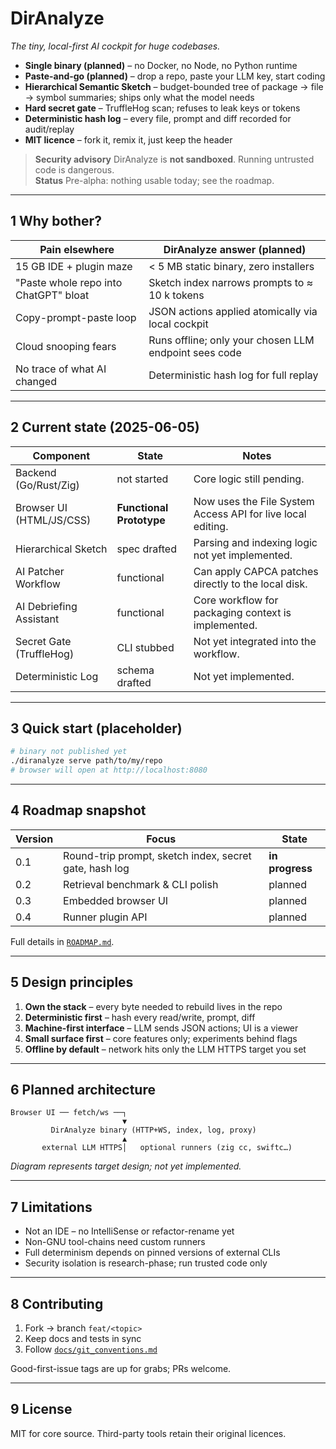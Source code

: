 # DirAnalyze

*The tiny, local-first AI cockpit for huge codebases.*

- **Single binary (planned)** – no Docker, no Node, no Python runtime  
- **Paste-and-go (planned)** – drop a repo, paste your LLM key, start coding  
- **Hierarchical Semantic Sketch** – budget-bounded tree of package → file → symbol summaries; ships only what the model needs  
- **Hard secret gate** – TruffleHog scan; refuses to leak keys or tokens  
- **Deterministic hash log** – every file, prompt and diff recorded for audit/replay  
- **MIT licence** – fork it, remix it, just keep the header  

> **Security advisory** DirAnalyze is **not sandboxed**. Running untrusted code is dangerous.  
> **Status** Pre-alpha: nothing usable today; see the roadmap.

---

## 1 Why bother?

| Pain elsewhere                           | DirAnalyze answer (planned)                              |
|-----------------------------------------|----------------------------------------------------------|
| 15 GB IDE + plugin maze                 | < 5 MB static binary, zero installers                   |
| "Paste whole repo into ChatGPT" bloat   | Sketch index narrows prompts to ≈ 10 k tokens            |
| Copy-prompt-paste loop                  | JSON actions applied atomically via local cockpit        |
| Cloud snooping fears                    | Runs offline; only your chosen LLM endpoint sees code    |
| No trace of what AI changed             | Deterministic hash log for full replay                   |

---

## 2 Current state (2025-06-05)

| Component                      | State                | Notes                                                      |
|--------------------------------|----------------------|------------------------------------------------------------|
| Backend (Go/Rust/Zig)          | not started          | Core logic still pending.                                  |
| Browser UI (HTML/JS/CSS)       | **Functional Prototype** | Now uses the File System Access API for live local editing.|
| Hierarchical Sketch            | spec drafted         | Parsing and indexing logic not yet implemented.            |
| AI Patcher Workflow            | functional           | Can apply CAPCA patches directly to the local disk.        |
| AI Debriefing Assistant        | functional           | Core workflow for packaging context is implemented.        |
| Secret Gate (TruffleHog)       | CLI stubbed          | Not yet integrated into the workflow.                      |
| Deterministic Log              | schema drafted       | Not yet implemented.                                       |

---

## 3 Quick start (placeholder)

```bash
# binary not published yet
./diranalyze serve path/to/my/repo
# browser will open at http://localhost:8080
```

---

## 4 Roadmap snapshot

| Version | Focus                                                  | State           |
| ------- | ------------------------------------------------------ | --------------- |
| 0.1     | Round-trip prompt, sketch index, secret gate, hash log | **in progress** |
| 0.2     | Retrieval benchmark & CLI polish                       | planned         |
| 0.3     | Embedded browser UI                                    | planned         |
| 0.4     | Runner plugin API                                      | planned         |

Full details in [`ROADMAP.md`](./ROADMAP.md).

---

## 5 Design principles

1. **Own the stack** – every byte needed to rebuild lives in the repo
2. **Deterministic first** – hash every read/write, prompt, diff
3. **Machine-first interface** – LLM sends JSON actions; UI is a viewer
4. **Small surface first** – core features only; experiments behind flags
5. **Offline by default** – network hits only the LLM HTTPS target you set

---

## 6 Planned architecture

```
Browser UI ── fetch/ws ──┐
                         ▼
         DirAnalyze binary (HTTP+WS, index, log, proxy)
                         ▲
       external LLM HTTPS│   optional runners (zig cc, swiftc…)
```

*Diagram represents target design; not yet implemented.*

---

## 7 Limitations

* Not an IDE – no IntelliSense or refactor-rename yet
* Non-GNU tool-chains need custom runners
* Full determinism depends on pinned versions of external CLIs
* Security isolation is research-phase; run trusted code only

---

## 8 Contributing

1. Fork → branch `feat/<topic>`
2. Keep docs and tests in sync
3. Follow [`docs/git_conventions.md`](./docs/git_conventions.md)

Good-first-issue tags are up for grabs; PRs welcome.

---

## 9 License

MIT for core source. Third-party tools retain their original licences.